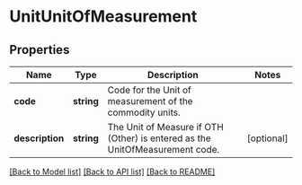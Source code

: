 # UnitUnitOfMeasurement

## Properties
Name | Type | Description | Notes
------------ | ------------- | ------------- | -------------
**code** | **string** | Code for the Unit of measurement of the commodity units. | 
**description** | **string** | The Unit of Measure if OTH (Other) is entered as the UnitOfMeasurement code. | [optional] 

[[Back to Model list]](../../README.md#documentation-for-models) [[Back to API list]](../../README.md#documentation-for-api-endpoints) [[Back to README]](../../README.md)

